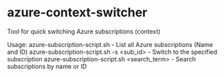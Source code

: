 # azure-context-switcher

Tool for quick switching Azure subscriptions (context)

Usage:
  azure-subscription-script.sh               - List all Azure subscriptions (Name and ID)
  azure-subscription-script.sh -s <sub_id>   - Switch to the specified subscription
  azure-subscription-script.sh <search_term> - Search subscriptions by name or ID